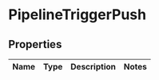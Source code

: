# PipelineTriggerPush

## Properties
Name | Type | Description | Notes
------------ | ------------- | ------------- | -------------
